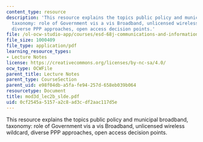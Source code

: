 ```yaml
---
content_type: resource
description: 'This resource explains the topics public policy and municipal broadband,
  taxonomy: role of Government vis a vis Broadband, unlicensed wireless wildcard,
  diverse PPP approaches, open access decision points.'
file: /ol-ocw-studio-app/courses/esd-68j-communications-and-information-policy-spring-2006/0cf2545a5157a2c8ad3cdf2aac117d5e_mod3d_lec2b_slde.pdf
file_size: 1000409
file_type: application/pdf
learning_resource_types:
- Lecture Notes
license: https://creativecommons.org/licenses/by-nc-sa/4.0/
ocw_type: OCWFile
parent_title: Lecture Notes
parent_type: CourseSection
parent_uid: e98f04db-a5fa-fe94-257d-658eb039b064
resourcetype: Document
title: mod3d_lec2b_slde.pdf
uid: 0cf2545a-5157-a2c8-ad3c-df2aac117d5e
---
```

This resource explains the topics public policy and municipal broadband, taxonomy: role of Government vis a vis Broadband, unlicensed wireless wildcard, diverse PPP approaches, open access decision points.
